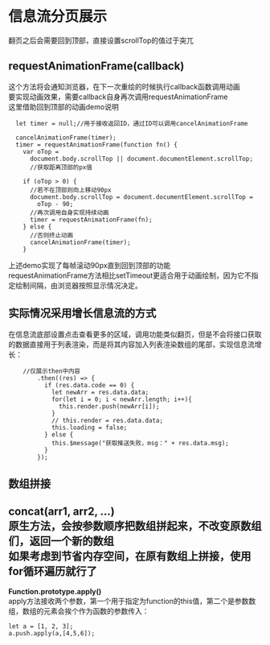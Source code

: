 # 信息流分页展示
翻页之后会需要回到顶部，直接设置scrollTop的值过于突兀
## requestAnimationFrame(callback)
这个方法将会通知浏览器，在下一次重绘的时候执行callback函数调用动画  
要实现动画效果，需要callback自身再次调用requestAnimationFrame  
这里借助回到顶部的动画demo说明
```
  let timer = null;//用于接收返回ID，通过ID可以调用cancelAnimationFrame

  cancelAnimationFrame(timer);
  timer = requestAnimationFrame(function fn() {
    var oTop =
      document.body.scrollTop || document.documentElement.scrollTop;
      //获取距离顶部的px值

    if (oTop > 0) {
      //若不在顶部则向上移动90px
      document.body.scrollTop = document.documentElement.scrollTop =
        oTop - 90;
      //再次调用自身实现持续动画
      timer = requestAnimationFrame(fn);
    } else {
      //否则终止动画
      cancelAnimationFrame(timer);
    }
```
上述demo实现了每帧滚动90px直到回到顶部的功能  
requestAnimationFrame方法相比setTimeout更适合用于动画绘制，因为它不指定绘制间隔，由浏览器按照显示情况决定。
## 实际情况采用增长信息流的方式
在信息流底部设置点击查看更多的区域，调用功能类似翻页，但是不会将接口获取的数据直接用于列表渲染，而是将其内容加入列表渲染数组的尾部，实现信息流增长：
```
    //仅展示then中内容
        .then((res) => {
          if (res.data.code == 0) {
            let newArr = res.data.data;
            for(let i = 0; i < newArr.length; i++){
              this.render.push(newArr[i]);
            }
            // this.render = res.data.data;
            this.loading = false;
          } else {
            this.$message("获取推送失败，msg：" + res.data.msg);
          }
        });    
```
## 数组拼接
concat(arr1, arr2, ...)  
原生方法，会按参数顺序把数组拼起来，不改变原数组们，返回一个新的数组  
如果考虑到节省内存空间，在原有数组上拼接，使用for循环遍历就行了
---
**Function.prototype.apply()**  
apply方法接收两个参数，第一个用于指定为function的this值，第二个是参数数组，数组的元素会挨个作为函数的参数传入：
```
let a = [1, 2, 3];
a.push.apply(a,[4,5,6]);
```